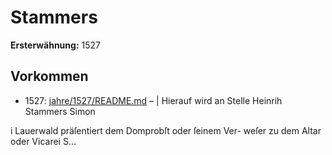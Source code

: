 # Stammers

**Ersterwähnung:** 1527

## Vorkommen
- 1527: [jahre/1527/README.md](../jahre/1527/README.md) – | Hierauf wird an Stelle Heinrih Stammers Simon

i Lauerwald präſentiert dem Domprobſt oder ſeinem Ver-
weſer zu dem Altar oder Vicarei S...
